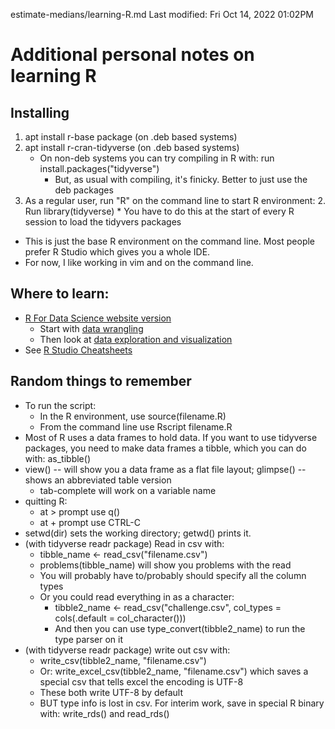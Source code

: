 estimate-medians/learning-R.md
Last modified: Fri Oct 14, 2022  01:02PM

# Additional personal notes on learning R


## Installing
1. apt install r-base package (on .deb based systems)
2. apt install r-cran-tidyverse (on .deb based systems)
	* On non-deb systems you can try compiling in R with: run install.packages("tidyverse")
		* But, as usual with compiling, it's finicky. Better to just use the deb packages 
4. As a regular user, run "R" on the command line to start R environment:
	2. Run library(tidyverse)
		* You have to do this at the start of every R session to load the tidyvers packages
* This is just the base R environment on the command line. Most people prefer R Studio which gives you a whole IDE.
* For now, I like working in vim and on the command line.


## Where to learn:
* [R For Data Science website version](https://r4ds.had.co.nz/)
	* Start with [data wrangling](https://r4ds.had.co.nz/wrangle-intro.html)
	* Then look at [data exploration and visualization](https://r4ds.had.co.nz/explore-intro.html)
* See [R Studio Cheatsheets](https://www.rstudio.com/resources/cheatsheets/)


## Random things to remember
* To run the script:
	* In the R environment, use source(filename.R)
	* From the command line use Rscript filename.R
* Most of R uses a data frames to hold data. If you want to use tidyverse packages, you need to make data frames a tibble, which you can do with: as_tibble()
* view() -- will show you a data frame as a flat file layout; glimpse() -- shows an abbreviated table version
	* tab-complete will work on a variable name 
* quitting R:
	* at > prompt use q()
	* at + prompt use CTRL-C
* setwd(dir) sets the working directory; getwd() prints it.
* (with tidyverse readr package) Read in csv with: 
	* tibble_name <- read_csv("filename.csv")
	* problems(tibble_name) will show you problems with the read
	* You will probably have to/probably should specify all the column types
	* Or you could read everything in as a character:
		* tibble2_name <- read_csv("challenge.csv", col_types = cols(.default = col_character()))
		* And then you can use type_convert(tibble2_name) to run the type parser on it
* (with tidyverse readr package) write out csv with: 
	* write_csv(tibble2_name, "filename.csv")
	* Or: write_excel_csv(tibble2_name, "filename.csv") which saves a special csv that tells excel the encoding is UTF-8
	* These both write UTF-8 by default
	* BUT type info is lost in csv. For interim work, save in special R binary with: write_rds() and read_rds()




